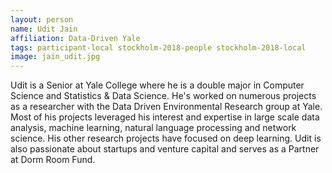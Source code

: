```yaml
---
layout: person
name: Udit Jain
affiliation: Data-Driven Yale
tags: participant-local stockholm-2018-people stockholm-2018-local
image: jain_udit.jpg
---
```

Udit is a Senior at Yale College where he is a double major in Computer Science and Statistics & Data Science. He's worked on numerous projects as a researcher with the Data Driven Environmental Research group at Yale. Most of his projects leveraged his interest and expertise in large scale data analysis, machine learning, natural language processing and network science. His other research projects have focused on deep learning. Udit is also passionate about startups and venture capital and serves as a Partner at Dorm Room Fund.
